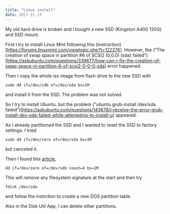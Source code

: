 ```yaml
---
title: "Linux install"
date: 2017-11-13
---
```


My old hard drive is broken and I bought a new SSD (Kingston A400 120G) and SSD mount. 

First I try to install Linux Mint following this (instruction)[https://forums.linuxmint.com/viewtopic.php?t=122276]. However, 
the (“The creation of swap space in partition #6 of SCSI2 (0,0,0) (sda) failed”)[https://askubuntu.com/questions/339677/how-can-i-fix-the-creation-of-swap-space-in-partition-6-of-scsi2-0-0-0-sda]
error happened. 

Then I copy the whole iso image from flash drive to the new SSD with

```shell
sudo dd if=/dev/sdb of=/dev/sda bs=1M
```
and install it from the SSD. The problem was not solved.

So I try to install Ubuntu. but the problem ("ubuntu grub-install /dev/sda failed")[https://askubuntu.com/questions/143678/i-receive-the-error-grub-install-dev-sda-failed-while-attempting-to-install-u]
appeared.

As I already partitioned the SSD and I wanted to reset the SSD to factory settings. I tried
```shell
sudo dd if=/dev/zero of=/dev/sda bs=1M
```

but canceled it.

Then I found this [article](https://unix.stackexchange.com/questions/289283/redefining-partitions-from-ubuntu-live-usb/289289),

```shell
dd if=/dev/zero of=/dev/sdb count=4 bs=1M
```
This will remove any filesystem signature at the start and then try 
```shell
fdisk /dev/sda 
```
and follow the instrction to create a new DOS partition table.

Also in the Disk Util App, I can delete other partitions.
